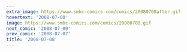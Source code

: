 ```yaml
---
extra_image: https://www.smbc-comics.com/comics/20080708after.gif
hovertext: '2008-07-08'
image: https://www.smbc-comics.com/comics/20080708.gif
next_comic: '2008-07-09'
prev_comic: '2008-07-07'
title: '2008-07-08'
---
```


